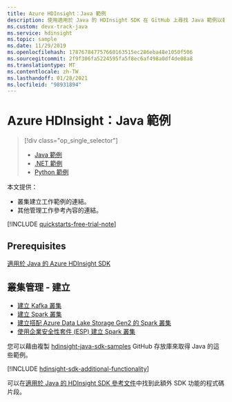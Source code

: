 ```yaml
---
title: Azure HDInsight：Java 範例
description: 使用適用於 Java 的 HDInsight SDK 在 GitHub 上尋找 Java 範例以執行一般工作。
ms.custom: devx-track-java
ms.service: hdinsight
ms.topic: sample
ms.date: 11/29/2019
ms.openlocfilehash: 178767847757660163515ec286eba48e1050f506
ms.sourcegitcommit: 2f9f306fa5224595fa5f8ec6af498a0df4de08a8
ms.translationtype: MT
ms.contentlocale: zh-TW
ms.lasthandoff: 01/28/2021
ms.locfileid: "98931894"
---
```

# <a name="azure-hdinsight-java-samples"></a>Azure HDInsight：Java 範例

> [!div class="op_single_selector"]
> * [Java 範例](hdinsight-sdk-java-samples.md)
> * [.NET 範例](hdinsight-sdk-dotnet-samples.md)
> * [Python 範例](hdinsight-sdk-python-samples.md)
<!-- * [Go Examples](hdinsight-sdk-dotnet-samples.md)-->

本文提供：

* 叢集建立工作範例的連結。
* 其他管理工作參考內容的連結。

[!INCLUDE [quickstarts-free-trial-note](../../includes/quickstarts-free-trial-note.md)]

## <a name="prerequisites"></a>Prerequisites

[適用於 Java 的 Azure HDInsight SDK](/java/api/overview/azure/hdinsight#sdk-installation)

## <a name="cluster-management---creation"></a>叢集管理 - 建立

* [建立 Kafka 叢集](https://github.com/Azure-Samples/hdinsight-java-sdk-samples/blob/master/management/src/main/java/com/microsoft/azure/hdinsight/samples/CreateKafkaClusterSample.java)
* [建立 Spark 叢集](https://github.com/Azure-Samples/hdinsight-java-sdk-samples/blob/master/management/src/main/java/com/microsoft/azure/hdinsight/samples/CreateSparkClusterSample.java)
* [建立搭配 Azure Data Lake Storage Gen2 的 Spark 叢集](https://github.com/Azure-Samples/hdinsight-java-sdk-samples/blob/master/management/src/main/java/com/microsoft/azure/hdinsight/samples/CreateHadoopClusterWithAdlsGen2Sample.java)
* [使用企業安全性套件 (ESP) 建立 Spark 叢集](https://github.com/Azure-Samples/hdinsight-java-sdk-samples/blob/master/management/src/main/java/com/microsoft/azure/hdinsight/samples/CreateEspClusterSample.java)

您可以藉由複製 [hdinsight-java-sdk-samples](https://github.com/Azure-Samples/hdinsight-java-sdk-samples) GitHub 存放庫來取得 Java 的這些範例。

[!INCLUDE [hdinsight-sdk-additional-functionality](../../includes/hdinsight-sdk-additional-functionality.md)]

可以在[適用於 Java 的 HDInsight SDK 參考文件](/java/api/overview/azure/hdinsight)中找到此額外 SDK 功能的程式碼片段。